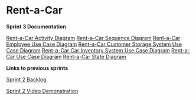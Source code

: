 # Rent-a-Car

**Sprint 3 Documentation**

[Rent-a-Car Activity Diagram](https://drive.google.com/file/d/0B_kXzrPNprTRQlZiSVBHcjBiZ3M/view?usp=sharing)
[Rent-a-Car Sequence Diagram](https://drive.google.com/file/d/0B_kXzrPNprTRalBkbkFFMzU0Rlk/view?usp=sharing)
[Rent-a-Car Employee Use Case Diagram](https://drive.google.com/file/d/0B_kXzrPNprTRdXVNeklGdkRieDQ/view?usp=sharing)
[Rent-a-Car Customer Storage System Use Case Diagram](https://drive.google.com/file/d/0B_kXzrPNprTRbW13UWNHbWNfZ1k/view?usp=sharing)
[Rent-a-Car Car Inventory System Use Case Diagram](https://drive.google.com/file/d/0B_kXzrPNprTRUlZPc1ptOF90VlU/view?usp=sharing)
[Rent-a-Car Use Case Diagram](https://drive.google.com/file/d/0B_kXzrPNprTRVC1CWTJyZXNnRTQ/view?usp=sharing)
[Rent-a-Car State Diagram](https://drive.google.com/file/d/0B_kXzrPNprTRa2w3emF3MExMNDQ/view?usp=sharing)


**Links to previous sprints**

[Sprint 2 Backlog](https://docs.google.com/spreadsheets/d/1435NDSAgXDBUWbChdgGYoKGyZ5Do37Dbfw2HEe0qcKg/edit?usp=sharing)

[Sprint 2 Video Demonstration](https://www.youtube.com/watch?v=btQXn8rifmg)
